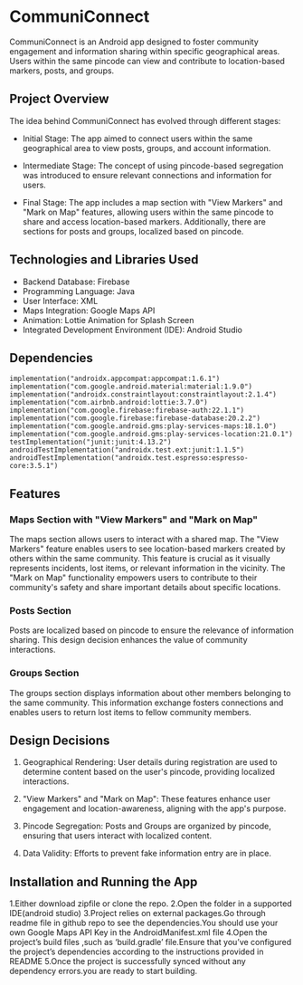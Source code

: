 # CommuniConnect

CommuniConnect is an Android app designed to foster community engagement and information sharing within specific geographical areas. Users within the same pincode can view and contribute to location-based markers, posts, and groups.

## Project Overview

The idea behind CommuniConnect has evolved through different stages:

- Initial Stage: The app aimed to connect users within the same geographical area to view posts, groups, and account information.

- Intermediate Stage: The concept of using pincode-based segregation was introduced to ensure relevant connections and information for users.

- Final Stage: The app includes a map section with "View Markers" and "Mark on Map" features, allowing users within the same pincode to share and access location-based markers. Additionally, there are sections for posts and groups, localized based on pincode.

## Technologies and Libraries Used

- Backend Database: Firebase
- Programming Language: Java
- User Interface: XML
- Maps Integration: Google Maps API
- Animation: Lottie Animation for Splash Screen
- Integrated Development Environment (IDE): Android Studio
## Dependencies

    implementation("androidx.appcompat:appcompat:1.6.1")
    implementation("com.google.android.material:material:1.9.0")
    implementation("androidx.constraintlayout:constraintlayout:2.1.4")
    implementation("com.airbnb.android:lottie:3.7.0")
    implementation("com.google.firebase:firebase-auth:22.1.1")
    implementation("com.google.firebase:firebase-database:20.2.2")
    implementation("com.google.android.gms:play-services-maps:18.1.0")
    implementation("com.google.android.gms:play-services-location:21.0.1")
    testImplementation("junit:junit:4.13.2")
    androidTestImplementation("androidx.test.ext:junit:1.1.5")
    androidTestImplementation("androidx.test.espresso:espresso-core:3.5.1")

## Features

### Maps Section with "View Markers" and "Mark on Map"

The maps section allows users to interact with a shared map. The "View Markers" feature enables users to see location-based markers created by others within the same community. This feature is crucial as it visually represents incidents, lost items, or relevant information in the vicinity. The "Mark on Map" functionality empowers users to contribute to their community's safety and share important details about specific locations.

### Posts Section

Posts are localized based on pincode to ensure the relevance of information sharing. This design decision enhances the value of community interactions.

### Groups Section

The groups section displays information about other members belonging to the same community. This information exchange fosters connections and enables users to return lost items to fellow community members.

## Design Decisions

1. Geographical Rendering: User details during registration are used to determine content based on the user's pincode, providing localized interactions.

2. "View Markers" and "Mark on Map": These features enhance user engagement and location-awareness, aligning with the app's purpose.

3. Pincode Segregation: Posts and Groups are organized by pincode, ensuring that users interact with localized content.

4. Data Validity: Efforts to prevent fake information entry are in place.


## Installation and Running the App

1.Either download zipfile or clone the repo.
2.Open the folder in a supported IDE(android studio)
3.Project relies on external packages.Go through readme file in github repo to see the dependencies.You should use your own Google Maps API Key in the AndroidManifest.xml file
4.Open the project’s build files ,such as ‘build.gradle’ file.Ensure that you’ve configured the project’s dependencies according to the instructions provided in README
5.Once the project is successfully synced without any dependency errors.you are ready to start building.





